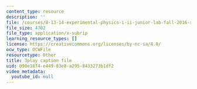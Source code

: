 ```yaml
---
content_type: resource
description: ''
file: /courses/8-13-14-experimental-physics-i-ii-junior-lab-fall-2016-spring-2017/090e1874e44983e8a2958433273b1df2_-JtATRj2EG4.srt
file_size: 4702
file_type: application/x-subrip
learning_resource_types: []
license: https://creativecommons.org/licenses/by-nc-sa/4.0/
ocw_type: OCWFile
resourcetype: Other
title: 3play caption file
uid: 090e1874-e449-83e8-a295-8433273b1df2
video_metadata:
  youtube_id: null
---
```

